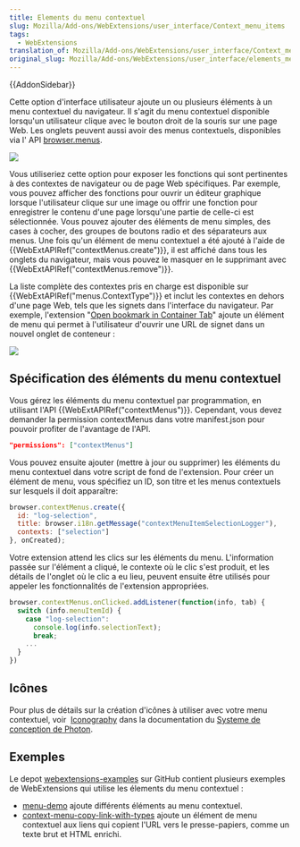 ```yaml
---
title: Elements du menu contextuel
slug: Mozilla/Add-ons/WebExtensions/user_interface/Context_menu_items
tags:
  - WebExtensions
translation_of: Mozilla/Add-ons/WebExtensions/user_interface/Context_menu_items
original_slug: Mozilla/Add-ons/WebExtensions/user_interface/elements_menu_contextuel
---
```

{{AddonSidebar}}

Cette option d'interface utilisateur ajoute un ou plusieurs éléments à un menu contextuel du navigateur. Il s'agit du menu contextuel disponible lorsqu'un utilisateur clique avec le bouton droit de la souris sur une page Web. Les onglets peuvent aussi avoir des menus contextuels, disponibles via l' API [browser.menus](/fr/Add-ons/WebExtensions/API/menus).

![](context_menu_example.png)

Vous utiliseriez cette option pour exposer les fonctions qui sont pertinentes à des contextes de navigateur ou de page Web spécifiques. Par exemple, vous pouvez afficher des fonctions pour ouvrir un éditeur graphique lorsque l'utilisateur clique sur une image ou offrir une fonction pour enregistrer le contenu d'une page lorsqu'une partie de celle-ci est sélectionnée. Vous pouvez ajouter des éléments de menu simples, des cases à cocher, des groupes de boutons radio et des séparateurs aux menus. Une fois qu'un élément de menu contextuel a été ajouté à l'aide de {{WebExtAPIRef("contextMenus.create")}}, il est affiché dans tous les onglets du navigateur, mais vous pouvez le masquer en le supprimant avec {{WebExtAPIRef("contextMenus.remove")}}.

La liste complète des contextes pris en charge est disponible sur {{WebExtAPIRef("menus.ContextType")}} et inclut les contextes en dehors d'une page Web, tels que les signets dans l'interface du navigateur. Par exemple, l'extension "[Open bookmark in Container Tab](https://github.com/Rob--W/bookmark-container-tab)" ajoute un élément de menu qui permet à l'utilisateur d'ouvrir une URL de signet dans un nouvel onglet de conteneur :

![](extension_context_menu.png)

## Spécification des éléments du menu contextuel

Vous gérez les éléments du menu contextuel par programmation, en utilisant l'API {{WebExtAPIRef("contextMenus")}}. Cependant, vous devez demander la permission contextMenus dans votre manifest.json pour pouvoir profiter de l'avantage de l'API.

```json
"permissions": ["contextMenus"]
```

Vous pouvez ensuite ajouter (mettre à jour ou supprimer) les éléments du menu contextuel dans votre script de fond de l'extension. Pour créer un élément de menu, vous spécifiez un ID, son titre et les menus contextuels sur lesquels il doit apparaître:

```js
browser.contextMenus.create({
  id: "log-selection",
  title: browser.i18n.getMessage("contextMenuItemSelectionLogger"),
  contexts: ["selection"]
}, onCreated);
```

Votre extension attend les clics sur les éléments du menu. L'information passée sur l'élément a cliqué, le contexte où le clic s'est produit, et les détails de l'onglet où le clic a eu lieu, peuvent ensuite être utilisés pour appeler les fonctionnalités de l'extension appropriées.

```js
browser.contextMenus.onClicked.addListener(function(info, tab) {
  switch (info.menuItemId) {
    case "log-selection":
      console.log(info.selectionText);
      break;
    ...
  }
})
```

## Icônes

Pour plus de détails sur la création d'icônes à utiliser avec votre menu contextuel, voir  [Iconography](https://design.firefox.com/photon/visuals/iconography.html) dans la documentation du [Systeme de conception de Photon](https://design.firefox.com/photon/index.html).

## Exemples

Le depot [webextensions-examples](https://github.com/mdn/webextensions-examples) sur GitHub contient plusieurs exemples de WebExtensions qui utilise les élements du menu contextuel :

- [menu-demo](https://github.com/mdn/webextensions-examples/tree/master/menu-demo) ajoute différents éléments au menu contextuel.
- [context-menu-copy-link-with-types](https://github.com/mdn/webextensions-examples/tree/master/context-menu-copy-link-with-types) ajoute un élément de menu contextuel aux liens qui copient l'URL vers le presse-papiers, comme un texte brut et HTML enrichi.
